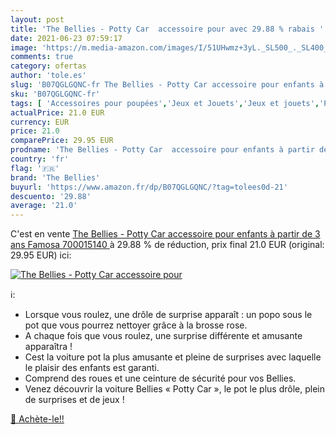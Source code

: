 ```yaml
---
layout: post
title: 'The Bellies - Potty Car  accessoire pour avec 29.88 % rabais '
date: 2021-06-23 07:59:17
image: 'https://m.media-amazon.com/images/I/51UHwmz+3yL._SL500_._SL400_.jpg'
comments: true
category: ofertas
author: 'tole.es'
slug: 'B07QGLGQNC-fr The Bellies - Potty Car accessoire pour enfants à partir...'
sku: 'B07QGLGQNC-fr'
tags: [ 'Accessoires pour poupées','Jeux et Jouets','Jeux et jouets','Poupées et accessoires','Poupées, poupons et accessoires','the bellies', ]
actualPrice: 21.0 EUR
currency: EUR
price: 21.0
comparePrice: 29.95 EUR
prodname: 'The Bellies - Potty Car  accessoire pour enfants à partir de 3 ans  Famosa 700015140 '
country: 'fr'
flag: '🇫🇷'
brand: 'The Bellies'
buyurl: 'https://www.amazon.fr/dp/B07QGLGQNC/?tag=tolees0d-21'
descuento: '29.88'
average: '21.0'
---
```


C'est en vente [The Bellies - Potty Car  accessoire pour enfants à partir de 3 ans  Famosa 700015140 ](https://www.amazon.fr/dp/B07QGLGQNC/?tag=tolees0d-21)  à  29.88 % de réduction, prix final  21.0 EUR (original: 29.95 EUR) ici:

[![The Bellies - Potty Car  accessoire pour](https://m.media-amazon.com/images/I/51UHwmz+3yL._SL500_._SL400_.jpg)](https://www.amazon.fr/dp/B07QGLGQNC/?tag=tolees0d-21)

ℹ️:

- Lorsque vous roulez, une drôle de surprise apparaît : un popo sous le pot que vous pourrez nettoyer grâce à la brosse rose.
- A chaque fois que vous roulez, une surprise différente et amusante apparaîtra !
- Cest la voiture pot la plus amusante et pleine de surprises avec laquelle le plaisir des enfants est garanti.
- Comprend des roues et une ceinture de sécurité pour vos Bellies.
- Venez découvrir la voiture Bellies « Potty Car », le pot le plus drôle, plein de surprises et de jeux !

[🛒 Achète-le!!](https://www.amazon.fr/dp/B07QGLGQNC/?tag=tolees0d-21)
